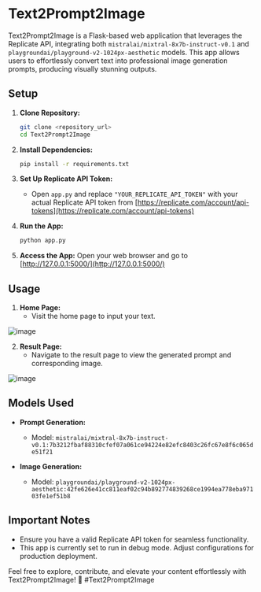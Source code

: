 # Text2Prompt2Image

Text2Prompt2Image is a Flask-based web application that leverages the Replicate API, integrating both `mistralai/mixtral-8x7b-instruct-v0.1` and `playgroundai/playground-v2-1024px-aesthetic` models. This app allows users to effortlessly convert text into professional image generation prompts, producing visually stunning outputs.

## Setup

1. **Clone Repository:**
   ```bash
   git clone <repository_url>
   cd Text2Prompt2Image
   ```

2. **Install Dependencies:**
   ```bash
   pip install -r requirements.txt
   ```

3. **Set Up Replicate API Token:**
   - Open `app.py` and replace `"YOUR_REPLICATE_API_TOKEN"` with your actual Replicate API token from [https://replicate.com/account/api-tokens](https://replicate.com/account/api-tokens)

4. **Run the App:**
   ```bash
   python app.py
   ```

5. **Access the App:**
   Open your web browser and go to [http://127.0.0.1:5000/](http://127.0.0.1:5000/)

## Usage

1. **Home Page:**
   - Visit the home page to input your text.

![image](https://github.com/mshojaei77/Text2Prompt2Image/assets/76538971/47437d62-a76a-4f22-8cc0-f085e17213ce)

2. **Result Page:**
   - Navigate to the result page to view the generated prompt and corresponding image.

![image](https://github.com/mshojaei77/Text2Prompt2Image/assets/76538971/0c5272cb-8416-4195-9ea5-02d6871cbd54)


## Models Used

- **Prompt Generation:**
  - Model: `mistralai/mixtral-8x7b-instruct-v0.1:7b3212fbaf88310cfef07a061ce94224e82efc8403c26fc67e8f6c065de51f21`

- **Image Generation:**
  - Model: `playgroundai/playground-v2-1024px-aesthetic:42fe626e41cc811eaf02c94b892774839268ce1994ea778eba97103fe1ef51b8`

## Important Notes

- Ensure you have a valid Replicate API token for seamless functionality.
- This app is currently set to run in debug mode. Adjust configurations for production deployment.

Feel free to explore, contribute, and elevate your content effortlessly with Text2Prompt2Image! 🚀 #Text2Prompt2Image
